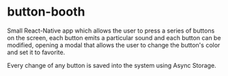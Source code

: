 # button-booth
 
Small React-Native app which allows the user to press a series of buttons on the screen, each button emits a particular sound and each button can be modified, opening a modal that allows the user to change the button's color and set it to favorite.

Every change of any button is saved into the system using Async Storage.